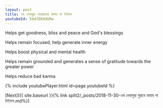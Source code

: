 ```yaml
---
layout: post
title: ওম দেবাসুরা পরোয়ানায় নামায গা টাইমস
youtubeId: 5bd7EKH4URw
---
```

 
 
Helps get goodness, bliss and peace and God's blessings
 
Helps remain focused, help generate inner energy 
 
Helps boost physical and mental health 
 
Helps remain grounded and generates a sense of gratitude towards the greater power 
 
Helps reduce bad karma
 
 
 
 


{% include youtubePlayer.html id=page.youtubeId %}
 
[Next]({{ site.baseurl }}{% link  split2/_posts/2018-11-30-ওম দেবাসুরা গুরাবে নামায গা টাইমস.md%})
 
